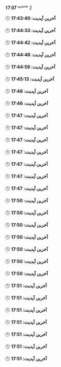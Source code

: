 𝟏𝟕:𝟎𝟕 ᴹʸᵇⁱᵗᵉ
2

🕒 **آخرین آپدیت: 17:43:40**

🕒 **آخرین آپدیت: 17:44:33**

🕒 **آخرین آپدیت: 17:44:42**

🕒 **آخرین آپدیت: 17:44:48**

🕒 **آخرین آپدیت: 17:44:59**

🕒 **آخرین آپدیت: 17:45:13**

🕒 **آخرین آپدیت: 17:46**

🕒 **آخرین آپدیت: 17:46**

🕒 **آخرین آپدیت: 17:47**

🕒 **آخرین آپدیت: 17:47**

🕒 **آخرین آپدیت: 17:47**

🕒 **آخرین آپدیت: 17:47**

🕒 **آخرین آپدیت: 17:47**

🕒 **آخرین آپدیت: 17:47**

🕒 **آخرین آپدیت: 17:47**

🕒 **آخرین آپدیت: 17:50**

🕒 **آخرین آپدیت: 17:50**

🕒 **آخرین آپدیت: 17:50**

🕒 **آخرین آپدیت: 17:50**

🕒 **آخرین آپدیت: 17:50**

🕒 **آخرین آپدیت: 17:50**

🕒 **آخرین آپدیت: 17:50**

🕒 **آخرین آپدیت: 17:51**

🕒 **آخرین آپدیت: 17:51**

🕒 **آخرین آپدیت: 17:51**

🕒 **آخرین آپدیت: 17:51**

🕒 **آخرین آپدیت: 17:51**

🕒 **آخرین آپدیت: 17:51**

🕒 **آخرین آپدیت: 17:51**